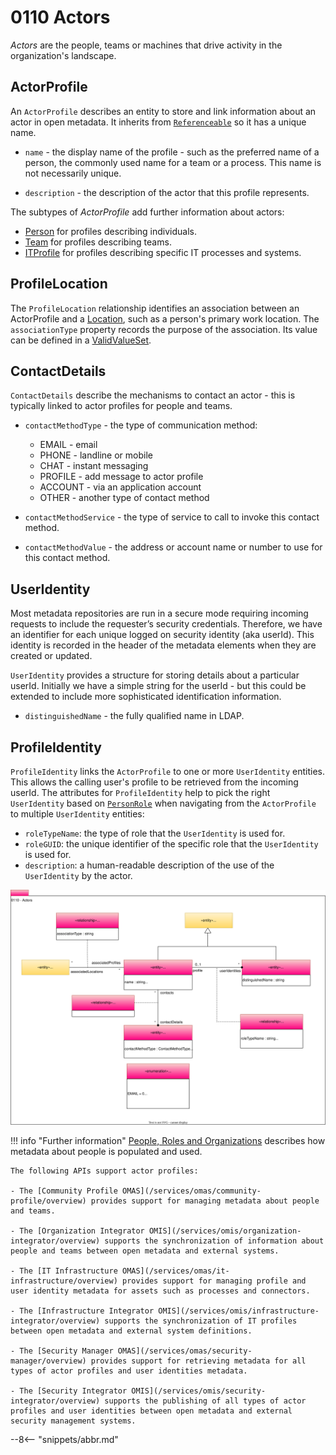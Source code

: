 <!-- SPDX-License-Identifier: CC-BY-4.0 -->
<!-- Copyright Contributors to the Egeria project. -->

# 0110 Actors

*Actors* are the people, teams or machines that drive activity in the organization's landscape.  
 
## ActorProfile
 
An `ActorProfile` describes an entity to store and link information about an actor in open metadata.  It inherits from [`Referenceable`](/types/0/0010-Base-Model) so it has a unique name.

- `name` - the display name of the profile - such as the preferred name of a person, the commonly used name for a team or a process.  This name is not necessarily unique.

- `description` - the description of the actor that this profile represents.

The subtypes of *ActorProfile* add further information about actors:

- [Person](/types/1/0112-People) for profiles describing individuals.
- [Team](/types/1/0115-Teams) for profiles describing teams.
- [ITProfile](/types/1/0117-IT-Profiles) for profiles describing specific IT processes and systems.

## ProfileLocation

The `ProfileLocation` relationship identifies an association between an ActorProfile and a [Location](/types/0/0025-Locations), such as a person's primary work location.  The `associationType` property records the purpose of the association.  Its value can be defined in a [ValidValueSet](/types/5/0545-Reference-Data).

## ContactDetails
 
`ContactDetails` describe the mechanisms to contact an actor - this is typically linked to actor profiles for people and teams.

- `contactMethodType` - the type of communication method:

    * EMAIL - email
    * PHONE - landline or mobile
    * CHAT - instant messaging
    * PROFILE - add message to actor profile
    * ACCOUNT - via an application account
    * OTHER - another type of contact method
  
- `contactMethodService` - the type of service to call to invoke this contact method.

- `contactMethodValue` - the address or account name or number to use for this contact method.
 
## UserIdentity

Most metadata repositories are run in a secure mode requiring incoming requests to include the requester’s security credentials. Therefore, we have an identifier for each unique logged on security identity (aka userId). This identity is recorded in the header of the metadata elements when they are created or updated. 

`UserIdentity` provides a structure for storing details about a particular userId. Initially we have a simple string for the userId - but this could be extended to include more sophisticated identification information.

- `distinguishedName` - the fully qualified name in LDAP.

## ProfileIdentity

`ProfileIdentity` links the `ActorProfile` to one or more `UserIdentity` entities.  This allows the calling user's profile to be retrieved from the incoming userId.  The attributes for `ProfileIdentity` help to pick the right `UserIdentity` based on [`PersonRole`](/types/1/0112-People) when navigating from the `ActorProfile` to multiple `UserIdentity` entities:

- `roleTypeName`: the type of role that the `UserIdentity` is used for.
- `roleGUID`: the unique identifier of the specific role that the `UserIdentity` is used for.
- `description`: a human-readable description of the use of the `UserIdentity` by the actor.

![UML](0110-Actors.svg "Collecting information about user identities and the people and systems behind them")


!!! info "Further information"
    [People, Roles and Organizations](/features/people-roles-organizations/overview) describes how metadata about people is populated and used.
    
    The following APIs support actor profiles:
    
    - The [Community Profile OMAS](/services/omas/community-profile/overview) provides support for managing metadata about people and teams.

    - The [Organization Integrator OMIS](/services/omis/organization-integrator/overview) supports the synchronization of information about people and teams between open metadata and external systems.

    - The [IT Infrastructure OMAS](/services/omas/it-infrastructure/overview) provides support for managing profile and user identity metadata for assets such as processes and connectors.
    
    - The [Infrastructure Integrator OMIS](/services/omis/infrastructure-integrator/overview) supports the synchronization of IT profiles between open metadata and external system definitions.
    
    - The [Security Manager OMAS](/services/omas/security-manager/overview) provides support for retrieving metadata for all types of actor profiles and user identities metadata.
    
    - The [Security Integrator OMIS](/services/omis/security-integrator/overview) supports the publishing of all types of actor profiles and user identities between open metadata and external security management systems.

--8<-- "snippets/abbr.md"
